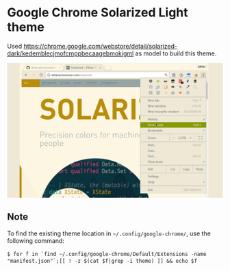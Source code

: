 # Google Chrome Solarized Light theme

Used https://chrome.google.com/webstore/detail/solarized-dark/kedemblecjmofcmppbecaagebmokigml as model to build this theme.

![screenshot](images/screenshot_1280x800.png)


## Note

To find the existing theme location in `~/.config/google-chrome/`, use the
following command:

```
$ for f in `find ~/.config/google-chrome/Default/Extensions -name "manifest.json"`;[[ ! -z $(cat $f|grep -i theme) ]] && echo $f
```

